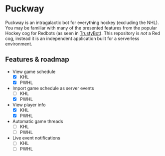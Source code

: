 # Puckway

Puckway is an intragalactic bot for everything hockey (excluding the NHL). You may be familiar with many of the presented features from the popular Hockey cog for Redbots (as seen in [TrustyBot](https://github.com/TrustyJAID/Trusty-cogs)). This repository is *not* a Red cog, instead it is an independent application built for a serverless environment.

## Features & roadmap

- View game schedule
    - [x] KHL
    - [x] PWHL
- Import game schedule as server events
    - [ ] KHL
    - [x] PWHL
- View player info
    - [x] KHL
    - [x] PWHL
- Automatic game threads
    - [ ] KHL
    - [ ] PWHL
- Live event notifications
    - [ ] KHL
    - [ ] PWHL
